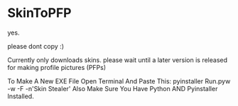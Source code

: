 # SkinToPFP
yes.

please dont copy :)

Currently only downloads skins. please wait until a later version is released for making profile pictures (PFPs)

To Make A New EXE File Open Terminal And Paste This: pyinstaller Run.pyw -w -F -n'Skin Stealer'
Also Make Sure You Have Python AND Pyinstaller Installed.
